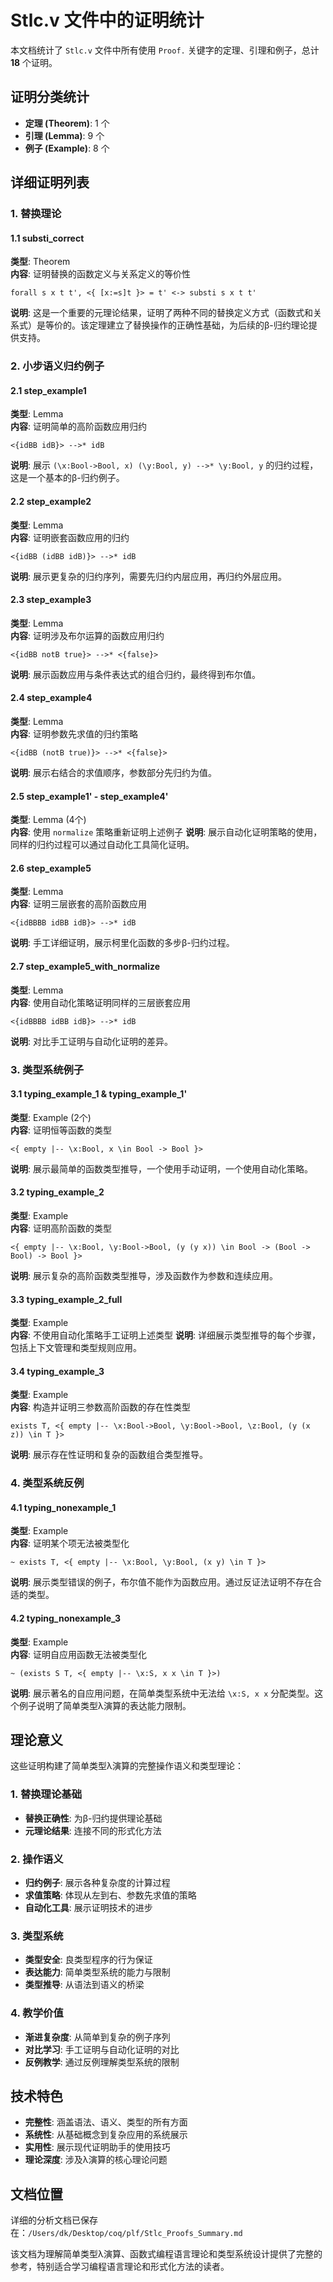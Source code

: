 # Stlc.v 文件中的证明统计

本文档统计了 `Stlc.v` 文件中所有使用 `Proof.` 关键字的定理、引理和例子，总计 **18** 个证明。

## 证明分类统计

- **定理 (Theorem)**: 1 个
- **引理 (Lemma)**: 9 个  
- **例子 (Example)**: 8 个

## 详细证明列表

### 1. 替换理论

#### 1.1 substi_correct
**类型**: Theorem  
**内容**: 证明替换的函数定义与关系定义的等价性
```coq
forall s x t t', <{ [x:=s]t }> = t' <-> substi s x t t'
```
**说明**: 这是一个重要的元理论结果，证明了两种不同的替换定义方式（函数式和关系式）是等价的。该定理建立了替换操作的正确性基础，为后续的β-归约理论提供支持。

### 2. 小步语义归约例子

#### 2.1 step_example1
**类型**: Lemma  
**内容**: 证明简单的高阶函数应用归约
```coq
<{idBB idB}> -->* idB
```
**说明**: 展示 `(\x:Bool->Bool, x) (\y:Bool, y) -->* \y:Bool, y` 的归约过程，这是一个基本的β-归约例子。

#### 2.2 step_example2  
**类型**: Lemma  
**内容**: 证明嵌套函数应用的归约
```coq
<{idBB (idBB idB)}> -->* idB
```
**说明**: 展示更复杂的归约序列，需要先归约内层应用，再归约外层应用。

#### 2.3 step_example3
**类型**: Lemma  
**内容**: 证明涉及布尔运算的函数应用归约
```coq
<{idBB notB true}> -->* <{false}>
```
**说明**: 展示函数应用与条件表达式的组合归约，最终得到布尔值。

#### 2.4 step_example4
**类型**: Lemma  
**内容**: 证明参数先求值的归约策略
```coq
<{idBB (notB true)}> -->* <{false}>
```
**说明**: 展示右结合的求值顺序，参数部分先归约为值。

#### 2.5 step_example1' - step_example4'
**类型**: Lemma (4个)  
**内容**: 使用 `normalize` 策略重新证明上述例子
**说明**: 展示自动化证明策略的使用，同样的归约过程可以通过自动化工具简化证明。

#### 2.6 step_example5
**类型**: Lemma  
**内容**: 证明三层嵌套的高阶函数应用
```coq
<{idBBBB idBB idB}> -->* idB
```
**说明**: 手工详细证明，展示柯里化函数的多步β-归约过程。

#### 2.7 step_example5_with_normalize
**类型**: Lemma  
**内容**: 使用自动化策略证明同样的三层嵌套应用
```coq
<{idBBBB idBB idB}> -->* idB
```
**说明**: 对比手工证明与自动化证明的差异。

### 3. 类型系统例子

#### 3.1 typing_example_1 & typing_example_1'
**类型**: Example (2个)  
**内容**: 证明恒等函数的类型
```coq
<{ empty |-- \x:Bool, x \in Bool -> Bool }>
```
**说明**: 展示最简单的函数类型推导，一个使用手动证明，一个使用自动化策略。

#### 3.2 typing_example_2
**类型**: Example  
**内容**: 证明高阶函数的类型
```coq
<{ empty |-- \x:Bool, \y:Bool->Bool, (y (y x)) \in Bool -> (Bool -> Bool) -> Bool }>
```
**说明**: 展示复杂的高阶函数类型推导，涉及函数作为参数和连续应用。

#### 3.3 typing_example_2_full
**类型**: Example  
**内容**: 不使用自动化策略手工证明上述类型
**说明**: 详细展示类型推导的每个步骤，包括上下文管理和类型规则应用。

#### 3.4 typing_example_3
**类型**: Example  
**内容**: 构造并证明三参数高阶函数的存在性类型
```coq
exists T, <{ empty |-- \x:Bool->Bool, \y:Bool->Bool, \z:Bool, (y (x z)) \in T }>
```
**说明**: 展示存在性证明和复杂的函数组合类型推导。

### 4. 类型系统反例

#### 4.1 typing_nonexample_1
**类型**: Example  
**内容**: 证明某个项无法被类型化
```coq
~ exists T, <{ empty |-- \x:Bool, \y:Bool, (x y) \in T }>
```
**说明**: 展示类型错误的例子，布尔值不能作为函数应用。通过反证法证明不存在合适的类型。

#### 4.2 typing_nonexample_3
**类型**: Example  
**内容**: 证明自应用函数无法被类型化
```coq
~ (exists S T, <{ empty |-- \x:S, x x \in T }>)
```
**说明**: 展示著名的自应用问题，在简单类型系统中无法给 `\x:S, x x` 分配类型。这个例子说明了简单类型λ演算的表达能力限制。

## 理论意义

这些证明构建了简单类型λ演算的完整操作语义和类型理论：

### 1. 替换理论基础
- **替换正确性**: 为β-归约提供理论基础
- **元理论结果**: 连接不同的形式化方法

### 2. 操作语义
- **归约例子**: 展示各种复杂度的计算过程
- **求值策略**: 体现从左到右、参数先求值的策略
- **自动化工具**: 展示证明技术的进步

### 3. 类型系统
- **类型安全**: 良类型程序的行为保证
- **表达能力**: 简单类型系统的能力与限制
- **类型推导**: 从语法到语义的桥梁

### 4. 教学价值
- **渐进复杂度**: 从简单到复杂的例子序列
- **对比学习**: 手工证明与自动化证明的对比
- **反例教学**: 通过反例理解类型系统的限制

## 技术特色

- **完整性**: 涵盖语法、语义、类型的所有方面
- **系统性**: 从基础概念到复杂应用的系统展示
- **实用性**: 展示现代证明助手的使用技巧
- **理论深度**: 涉及λ演算的核心理论问题

## 文档位置

详细的分析文档已保存在：`/Users/dk/Desktop/coq/plf/Stlc_Proofs_Summary.md`

该文档为理解简单类型λ演算、函数式编程语言理论和类型系统设计提供了完整的参考，特别适合学习编程语言理论和形式化方法的读者。
